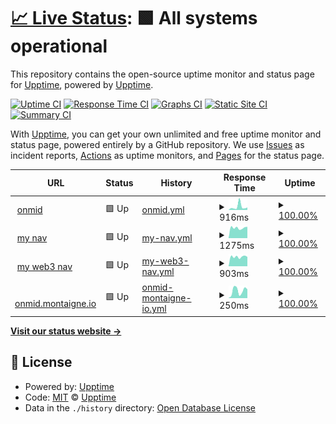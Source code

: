 # [📈 Live Status](https://demo.upptime.js.org): <!--live status--> **🟩 All systems operational**

This repository contains the open-source uptime monitor and status page for [Upptime](https://upptime.js.org), powered by [Upptime](https://github.com/upptime/upptime).

[![Uptime CI](https://github.com/alex602022/upptime/workflows/Uptime%20CI/badge.svg)](https://github.com/alex602022/upptime/actions?query=workflow%3A%22Uptime+CI%22)
[![Response Time CI](https://github.com/alex602022/upptime/workflows/Response%20Time%20CI/badge.svg)](https://github.com/alex602022/upptime/actions?query=workflow%3A%22Response+Time+CI%22)
[![Graphs CI](https://github.com/alex602022/upptime/workflows/Graphs%20CI/badge.svg)](https://github.com/alex602022/upptime/actions?query=workflow%3A%22Graphs+CI%22)
[![Static Site CI](https://github.com/alex602022/upptime/workflows/Static%20Site%20CI/badge.svg)](https://github.com/alex602022/upptime/actions?query=workflow%3A%22Static+Site+CI%22)
[![Summary CI](https://github.com/alex602022/upptime/workflows/Summary%20CI/badge.svg)](https://github.com/alex602022/upptime/actions?query=workflow%3A%22Summary+CI%22)

With [Upptime](https://upptime.js.org), you can get your own unlimited and free uptime monitor and status page, powered entirely by a GitHub repository. We use [Issues](https://github.com/upptime/upptime/issues) as incident reports, [Actions](https://github.com/alex602022/upptime/actions) as uptime monitors, and [Pages](https://demo.upptime.js.org) for the status page.

<!--start: status pages-->
<!-- This summary is generated by Upptime (https://github.com/upptime/upptime) -->
<!-- Do not edit this manually, your changes will be overwritten -->
<!-- prettier-ignore -->
| URL | Status | History | Response Time | Uptime |
| --- | ------ | ------- | ------------- | ------ |
| <img alt="" src="https://icons.duckduckgo.com/ip3/onmid.net.ico" height="13"> [onmid](https://onmid.net) | 🟩 Up | [onmid.yml](https://github.com/alex602022/upptime/commits/HEAD/history/onmid.yml) | <details><summary><img alt="Response time graph" src="./graphs/onmid/response-time-week.png" height="20"> 916ms</summary><br><a href="https://alex602022.github.io/upptime/history/onmid"><img alt="Response time 621" src="https://img.shields.io/endpoint?url=https%3A%2F%2Fraw.githubusercontent.com%2Falex602022%2Fupptime%2FHEAD%2Fapi%2Fonmid%2Fresponse-time.json"></a><br><a href="https://alex602022.github.io/upptime/history/onmid"><img alt="24-hour response time 776" src="https://img.shields.io/endpoint?url=https%3A%2F%2Fraw.githubusercontent.com%2Falex602022%2Fupptime%2FHEAD%2Fapi%2Fonmid%2Fresponse-time-day.json"></a><br><a href="https://alex602022.github.io/upptime/history/onmid"><img alt="7-day response time 916" src="https://img.shields.io/endpoint?url=https%3A%2F%2Fraw.githubusercontent.com%2Falex602022%2Fupptime%2FHEAD%2Fapi%2Fonmid%2Fresponse-time-week.json"></a><br><a href="https://alex602022.github.io/upptime/history/onmid"><img alt="30-day response time 621" src="https://img.shields.io/endpoint?url=https%3A%2F%2Fraw.githubusercontent.com%2Falex602022%2Fupptime%2FHEAD%2Fapi%2Fonmid%2Fresponse-time-month.json"></a><br><a href="https://alex602022.github.io/upptime/history/onmid"><img alt="1-year response time 621" src="https://img.shields.io/endpoint?url=https%3A%2F%2Fraw.githubusercontent.com%2Falex602022%2Fupptime%2FHEAD%2Fapi%2Fonmid%2Fresponse-time-year.json"></a></details> | <details><summary><a href="https://alex602022.github.io/upptime/history/onmid">100.00%</a></summary><a href="https://alex602022.github.io/upptime/history/onmid"><img alt="All-time uptime 100.00%" src="https://img.shields.io/endpoint?url=https%3A%2F%2Fraw.githubusercontent.com%2Falex602022%2Fupptime%2FHEAD%2Fapi%2Fonmid%2Fuptime.json"></a><br><a href="https://alex602022.github.io/upptime/history/onmid"><img alt="24-hour uptime 100.00%" src="https://img.shields.io/endpoint?url=https%3A%2F%2Fraw.githubusercontent.com%2Falex602022%2Fupptime%2FHEAD%2Fapi%2Fonmid%2Fuptime-day.json"></a><br><a href="https://alex602022.github.io/upptime/history/onmid"><img alt="7-day uptime 100.00%" src="https://img.shields.io/endpoint?url=https%3A%2F%2Fraw.githubusercontent.com%2Falex602022%2Fupptime%2FHEAD%2Fapi%2Fonmid%2Fuptime-week.json"></a><br><a href="https://alex602022.github.io/upptime/history/onmid"><img alt="30-day uptime 100.00%" src="https://img.shields.io/endpoint?url=https%3A%2F%2Fraw.githubusercontent.com%2Falex602022%2Fupptime%2FHEAD%2Fapi%2Fonmid%2Fuptime-month.json"></a><br><a href="https://alex602022.github.io/upptime/history/onmid"><img alt="1-year uptime 100.00%" src="https://img.shields.io/endpoint?url=https%3A%2F%2Fraw.githubusercontent.com%2Falex602022%2Fupptime%2FHEAD%2Fapi%2Fonmid%2Fuptime-year.json"></a></details>
| <img alt="" src="https://icons.duckduckgo.com/ip3/nav.onmid.net.ico" height="13"> [my nav](https://nav.onmid.net) | 🟩 Up | [my-nav.yml](https://github.com/alex602022/upptime/commits/HEAD/history/my-nav.yml) | <details><summary><img alt="Response time graph" src="./graphs/my-nav/response-time-week.png" height="20"> 1275ms</summary><br><a href="https://alex602022.github.io/upptime/history/my-nav"><img alt="Response time 1267" src="https://img.shields.io/endpoint?url=https%3A%2F%2Fraw.githubusercontent.com%2Falex602022%2Fupptime%2FHEAD%2Fapi%2Fmy-nav%2Fresponse-time.json"></a><br><a href="https://alex602022.github.io/upptime/history/my-nav"><img alt="24-hour response time 1319" src="https://img.shields.io/endpoint?url=https%3A%2F%2Fraw.githubusercontent.com%2Falex602022%2Fupptime%2FHEAD%2Fapi%2Fmy-nav%2Fresponse-time-day.json"></a><br><a href="https://alex602022.github.io/upptime/history/my-nav"><img alt="7-day response time 1275" src="https://img.shields.io/endpoint?url=https%3A%2F%2Fraw.githubusercontent.com%2Falex602022%2Fupptime%2FHEAD%2Fapi%2Fmy-nav%2Fresponse-time-week.json"></a><br><a href="https://alex602022.github.io/upptime/history/my-nav"><img alt="30-day response time 1267" src="https://img.shields.io/endpoint?url=https%3A%2F%2Fraw.githubusercontent.com%2Falex602022%2Fupptime%2FHEAD%2Fapi%2Fmy-nav%2Fresponse-time-month.json"></a><br><a href="https://alex602022.github.io/upptime/history/my-nav"><img alt="1-year response time 1267" src="https://img.shields.io/endpoint?url=https%3A%2F%2Fraw.githubusercontent.com%2Falex602022%2Fupptime%2FHEAD%2Fapi%2Fmy-nav%2Fresponse-time-year.json"></a></details> | <details><summary><a href="https://alex602022.github.io/upptime/history/my-nav">100.00%</a></summary><a href="https://alex602022.github.io/upptime/history/my-nav"><img alt="All-time uptime 100.00%" src="https://img.shields.io/endpoint?url=https%3A%2F%2Fraw.githubusercontent.com%2Falex602022%2Fupptime%2FHEAD%2Fapi%2Fmy-nav%2Fuptime.json"></a><br><a href="https://alex602022.github.io/upptime/history/my-nav"><img alt="24-hour uptime 100.00%" src="https://img.shields.io/endpoint?url=https%3A%2F%2Fraw.githubusercontent.com%2Falex602022%2Fupptime%2FHEAD%2Fapi%2Fmy-nav%2Fuptime-day.json"></a><br><a href="https://alex602022.github.io/upptime/history/my-nav"><img alt="7-day uptime 100.00%" src="https://img.shields.io/endpoint?url=https%3A%2F%2Fraw.githubusercontent.com%2Falex602022%2Fupptime%2FHEAD%2Fapi%2Fmy-nav%2Fuptime-week.json"></a><br><a href="https://alex602022.github.io/upptime/history/my-nav"><img alt="30-day uptime 100.00%" src="https://img.shields.io/endpoint?url=https%3A%2F%2Fraw.githubusercontent.com%2Falex602022%2Fupptime%2FHEAD%2Fapi%2Fmy-nav%2Fuptime-month.json"></a><br><a href="https://alex602022.github.io/upptime/history/my-nav"><img alt="1-year uptime 100.00%" src="https://img.shields.io/endpoint?url=https%3A%2F%2Fraw.githubusercontent.com%2Falex602022%2Fupptime%2FHEAD%2Fapi%2Fmy-nav%2Fuptime-year.json"></a></details>
| <img alt="" src="https://icons.duckduckgo.com/ip3/wnav.onmid.net.ico" height="13"> [my web3 nav](https://wnav.onmid.net) | 🟩 Up | [my-web3-nav.yml](https://github.com/alex602022/upptime/commits/HEAD/history/my-web3-nav.yml) | <details><summary><img alt="Response time graph" src="./graphs/my-web3-nav/response-time-week.png" height="20"> 903ms</summary><br><a href="https://alex602022.github.io/upptime/history/my-web3-nav"><img alt="Response time 886" src="https://img.shields.io/endpoint?url=https%3A%2F%2Fraw.githubusercontent.com%2Falex602022%2Fupptime%2FHEAD%2Fapi%2Fmy-web3-nav%2Fresponse-time.json"></a><br><a href="https://alex602022.github.io/upptime/history/my-web3-nav"><img alt="24-hour response time 1053" src="https://img.shields.io/endpoint?url=https%3A%2F%2Fraw.githubusercontent.com%2Falex602022%2Fupptime%2FHEAD%2Fapi%2Fmy-web3-nav%2Fresponse-time-day.json"></a><br><a href="https://alex602022.github.io/upptime/history/my-web3-nav"><img alt="7-day response time 903" src="https://img.shields.io/endpoint?url=https%3A%2F%2Fraw.githubusercontent.com%2Falex602022%2Fupptime%2FHEAD%2Fapi%2Fmy-web3-nav%2Fresponse-time-week.json"></a><br><a href="https://alex602022.github.io/upptime/history/my-web3-nav"><img alt="30-day response time 886" src="https://img.shields.io/endpoint?url=https%3A%2F%2Fraw.githubusercontent.com%2Falex602022%2Fupptime%2FHEAD%2Fapi%2Fmy-web3-nav%2Fresponse-time-month.json"></a><br><a href="https://alex602022.github.io/upptime/history/my-web3-nav"><img alt="1-year response time 886" src="https://img.shields.io/endpoint?url=https%3A%2F%2Fraw.githubusercontent.com%2Falex602022%2Fupptime%2FHEAD%2Fapi%2Fmy-web3-nav%2Fresponse-time-year.json"></a></details> | <details><summary><a href="https://alex602022.github.io/upptime/history/my-web3-nav">100.00%</a></summary><a href="https://alex602022.github.io/upptime/history/my-web3-nav"><img alt="All-time uptime 100.00%" src="https://img.shields.io/endpoint?url=https%3A%2F%2Fraw.githubusercontent.com%2Falex602022%2Fupptime%2FHEAD%2Fapi%2Fmy-web3-nav%2Fuptime.json"></a><br><a href="https://alex602022.github.io/upptime/history/my-web3-nav"><img alt="24-hour uptime 100.00%" src="https://img.shields.io/endpoint?url=https%3A%2F%2Fraw.githubusercontent.com%2Falex602022%2Fupptime%2FHEAD%2Fapi%2Fmy-web3-nav%2Fuptime-day.json"></a><br><a href="https://alex602022.github.io/upptime/history/my-web3-nav"><img alt="7-day uptime 100.00%" src="https://img.shields.io/endpoint?url=https%3A%2F%2Fraw.githubusercontent.com%2Falex602022%2Fupptime%2FHEAD%2Fapi%2Fmy-web3-nav%2Fuptime-week.json"></a><br><a href="https://alex602022.github.io/upptime/history/my-web3-nav"><img alt="30-day uptime 100.00%" src="https://img.shields.io/endpoint?url=https%3A%2F%2Fraw.githubusercontent.com%2Falex602022%2Fupptime%2FHEAD%2Fapi%2Fmy-web3-nav%2Fuptime-month.json"></a><br><a href="https://alex602022.github.io/upptime/history/my-web3-nav"><img alt="1-year uptime 100.00%" src="https://img.shields.io/endpoint?url=https%3A%2F%2Fraw.githubusercontent.com%2Falex602022%2Fupptime%2FHEAD%2Fapi%2Fmy-web3-nav%2Fuptime-year.json"></a></details>
| <img alt="" src="https://icons.duckduckgo.com/ip3/onmid.montaigne.io.ico" height="13"> [onmid.montaigne.io](https://onmid.montaigne.io/) | 🟩 Up | [onmid-montaigne-io.yml](https://github.com/alex602022/upptime/commits/HEAD/history/onmid-montaigne-io.yml) | <details><summary><img alt="Response time graph" src="./graphs/onmid-montaigne-io/response-time-week.png" height="20"> 250ms</summary><br><a href="https://alex602022.github.io/upptime/history/onmid-montaigne-io"><img alt="Response time 258" src="https://img.shields.io/endpoint?url=https%3A%2F%2Fraw.githubusercontent.com%2Falex602022%2Fupptime%2FHEAD%2Fapi%2Fonmid-montaigne-io%2Fresponse-time.json"></a><br><a href="https://alex602022.github.io/upptime/history/onmid-montaigne-io"><img alt="24-hour response time 173" src="https://img.shields.io/endpoint?url=https%3A%2F%2Fraw.githubusercontent.com%2Falex602022%2Fupptime%2FHEAD%2Fapi%2Fonmid-montaigne-io%2Fresponse-time-day.json"></a><br><a href="https://alex602022.github.io/upptime/history/onmid-montaigne-io"><img alt="7-day response time 250" src="https://img.shields.io/endpoint?url=https%3A%2F%2Fraw.githubusercontent.com%2Falex602022%2Fupptime%2FHEAD%2Fapi%2Fonmid-montaigne-io%2Fresponse-time-week.json"></a><br><a href="https://alex602022.github.io/upptime/history/onmid-montaigne-io"><img alt="30-day response time 258" src="https://img.shields.io/endpoint?url=https%3A%2F%2Fraw.githubusercontent.com%2Falex602022%2Fupptime%2FHEAD%2Fapi%2Fonmid-montaigne-io%2Fresponse-time-month.json"></a><br><a href="https://alex602022.github.io/upptime/history/onmid-montaigne-io"><img alt="1-year response time 258" src="https://img.shields.io/endpoint?url=https%3A%2F%2Fraw.githubusercontent.com%2Falex602022%2Fupptime%2FHEAD%2Fapi%2Fonmid-montaigne-io%2Fresponse-time-year.json"></a></details> | <details><summary><a href="https://alex602022.github.io/upptime/history/onmid-montaigne-io">100.00%</a></summary><a href="https://alex602022.github.io/upptime/history/onmid-montaigne-io"><img alt="All-time uptime 100.00%" src="https://img.shields.io/endpoint?url=https%3A%2F%2Fraw.githubusercontent.com%2Falex602022%2Fupptime%2FHEAD%2Fapi%2Fonmid-montaigne-io%2Fuptime.json"></a><br><a href="https://alex602022.github.io/upptime/history/onmid-montaigne-io"><img alt="24-hour uptime 100.00%" src="https://img.shields.io/endpoint?url=https%3A%2F%2Fraw.githubusercontent.com%2Falex602022%2Fupptime%2FHEAD%2Fapi%2Fonmid-montaigne-io%2Fuptime-day.json"></a><br><a href="https://alex602022.github.io/upptime/history/onmid-montaigne-io"><img alt="7-day uptime 100.00%" src="https://img.shields.io/endpoint?url=https%3A%2F%2Fraw.githubusercontent.com%2Falex602022%2Fupptime%2FHEAD%2Fapi%2Fonmid-montaigne-io%2Fuptime-week.json"></a><br><a href="https://alex602022.github.io/upptime/history/onmid-montaigne-io"><img alt="30-day uptime 100.00%" src="https://img.shields.io/endpoint?url=https%3A%2F%2Fraw.githubusercontent.com%2Falex602022%2Fupptime%2FHEAD%2Fapi%2Fonmid-montaigne-io%2Fuptime-month.json"></a><br><a href="https://alex602022.github.io/upptime/history/onmid-montaigne-io"><img alt="1-year uptime 100.00%" src="https://img.shields.io/endpoint?url=https%3A%2F%2Fraw.githubusercontent.com%2Falex602022%2Fupptime%2FHEAD%2Fapi%2Fonmid-montaigne-io%2Fuptime-year.json"></a></details>

<!--end: status pages-->

[**Visit our status website →**](https://demo.upptime.js.org)

## 📄 License

- Powered by: [Upptime](https://github.com/upptime/upptime)
- Code: [MIT](./LICENSE) © [Upptime](https://upptime.js.org)
- Data in the `./history` directory: [Open Database License](https://opendatacommons.org/licenses/odbl/1-0/)
